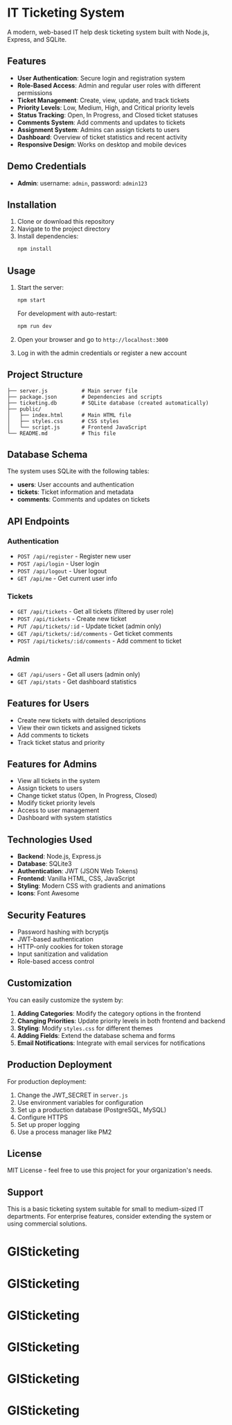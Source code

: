 # IT Ticketing System

A modern, web-based IT help desk ticketing system built with Node.js, Express, and SQLite.

## Features

- **User Authentication**: Secure login and registration system
- **Role-Based Access**: Admin and regular user roles with different permissions
- **Ticket Management**: Create, view, update, and track tickets
- **Priority Levels**: Low, Medium, High, and Critical priority levels
- **Status Tracking**: Open, In Progress, and Closed ticket statuses
- **Comments System**: Add comments and updates to tickets
- **Assignment System**: Admins can assign tickets to users
- **Dashboard**: Overview of ticket statistics and recent activity
- **Responsive Design**: Works on desktop and mobile devices

## Demo Credentials

- **Admin**: username: `admin`, password: `admin123`

## Installation

1. Clone or download this repository
2. Navigate to the project directory
3. Install dependencies:
   ```bash
   npm install
   ```

## Usage

1. Start the server:
   ```bash
   npm start
   ```
   
   For development with auto-restart:
   ```bash
   npm run dev
   ```

2. Open your browser and go to `http://localhost:3000`

3. Log in with the admin credentials or register a new account

## Project Structure

```
├── server.js           # Main server file
├── package.json        # Dependencies and scripts
├── ticketing.db        # SQLite database (created automatically)
├── public/
│   ├── index.html      # Main HTML file
│   ├── styles.css      # CSS styles
│   └── script.js       # Frontend JavaScript
└── README.md           # This file
```

## Database Schema

The system uses SQLite with the following tables:

- **users**: User accounts and authentication
- **tickets**: Ticket information and metadata
- **comments**: Comments and updates on tickets

## API Endpoints

### Authentication
- `POST /api/register` - Register new user
- `POST /api/login` - User login
- `POST /api/logout` - User logout
- `GET /api/me` - Get current user info

### Tickets
- `GET /api/tickets` - Get all tickets (filtered by user role)
- `POST /api/tickets` - Create new ticket
- `PUT /api/tickets/:id` - Update ticket (admin only)
- `GET /api/tickets/:id/comments` - Get ticket comments
- `POST /api/tickets/:id/comments` - Add comment to ticket

### Admin
- `GET /api/users` - Get all users (admin only)
- `GET /api/stats` - Get dashboard statistics

## Features for Users

- Create new tickets with detailed descriptions
- View their own tickets and assigned tickets
- Add comments to tickets
- Track ticket status and priority

## Features for Admins

- View all tickets in the system
- Assign tickets to users
- Change ticket status (Open, In Progress, Closed)
- Modify ticket priority levels
- Access to user management
- Dashboard with system statistics

## Technologies Used

- **Backend**: Node.js, Express.js
- **Database**: SQLite3
- **Authentication**: JWT (JSON Web Tokens)
- **Frontend**: Vanilla HTML, CSS, JavaScript
- **Styling**: Modern CSS with gradients and animations
- **Icons**: Font Awesome

## Security Features

- Password hashing with bcryptjs
- JWT-based authentication
- HTTP-only cookies for token storage
- Input sanitization and validation
- Role-based access control

## Customization

You can easily customize the system by:

1. **Adding Categories**: Modify the category options in the frontend
2. **Changing Priorities**: Update priority levels in both frontend and backend
3. **Styling**: Modify `styles.css` for different themes
4. **Adding Fields**: Extend the database schema and forms
5. **Email Notifications**: Integrate with email services for notifications

## Production Deployment

For production deployment:

1. Change the JWT_SECRET in `server.js`
2. Use environment variables for configuration
3. Set up a production database (PostgreSQL, MySQL)
4. Configure HTTPS
5. Set up proper logging
6. Use a process manager like PM2

## License

MIT License - feel free to use this project for your organization's needs.

## Support

This is a basic ticketing system suitable for small to medium-sized IT departments. For enterprise features, consider extending the system or using commercial solutions.
# GISticketing
# GISticketing
# GISticketing
# GISticketing
# GISticketing
# GISticketing
